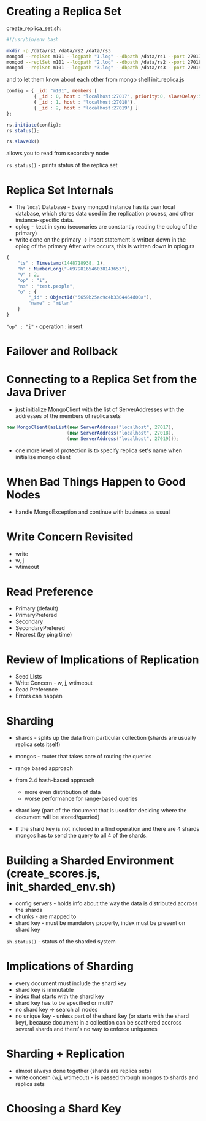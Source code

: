 # Creating a Replica Set
create_replica_set.sh:
```bash
#!/usr/bin/env bash

mkdir -p /data/rs1 /data/rs2 /data/rs3
mongod --replSet m101 --logpath "1.log" --dbpath /data/rs1 --port 27017 --oplogSize 64 --fork --smallfiles
mongod --replSet m101 --logpath "2.log" --dbpath /data/rs2 --port 27018 --oplogSize 64 --smallfiles --fork
mongod --replSet m101 --logpath "3.log" --dbpath /data/rs3 --port 27019 --oplogSize 64 --smallfiles --fork
```

and to let them know about each other
from mongo shell
init_replica.js

```javascript
config = { _id: "m101", members:[
          { _id : 0, host : "localhost:27017", priority:0, slaveDelay:5},
          { _id : 1, host : "localhost:27018"},
          { _id : 2, host : "localhost:27019"} ]
};

rs.initiate(config);
rs.status();
```

```javascript
rs.slaveOk()
```
allows you to read from secondary node

` rs.status() ` - prints status of the replica set


# Replica Set Internals
* The `local` Database - Every mongod instance has its own local database, which stores data used in the replication process, and other instance-specific data.
* oplog - kept in sync (seconaries are constantly reading the oplog of the primary)
* write done on the primary -> insert statement is written down in the oplog of the primary
After write occurs, this is written down in oplog.rs
```javascript
{
	"ts" : Timestamp(1448718938, 1),
	"h" : NumberLong("-6979816546038143653"),
	"v" : 2,
	"op" : "i",
	"ns" : "test.people",
	"o" : {
		"_id" : ObjectId("5659b25ac9c4b3304464d00a"),
		"name" : "milan"
	}
}
```
` "op" : "i" ` - operation : insert

# Failover and Rollback


# Connecting to a Replica Set from the Java Driver
* just initialize MongoClient with the list of ServerAddresses with the addresses of the members of replica sets
```java
new MongoClient(asList(new ServerAddress("localhost", 27017),
                      (new ServerAddress("localhost", 27018),
                      (new ServerAddress("localhost", 27019)));
```
* one more level of protection is to specify replica set's name when initialize mongo client

# When Bad Things Happen to Good Nodes
* handle MongoException and continue with business as usual

# Write Concern Revisited

* write
* w, j
* wtimeout


# Read Preference

* Primary (default)
* PrimaryPrefered
* Secondary
* SecondaryPrefered
* Nearest (by ping time)

# Review of Implications of Replication

* Seed Lists
* Write Concern - w, j, wtimeout
* Read Preference
* Errors can happen

# Sharding

* shards - splits up the data from particular collection (shards are usually replica sets itself)

* mongos - router that takes care of routing the queries
* range based approach
* from 2.4 hash-based approach
  * more even distribution of data
  * worse performance for range-based queries
* shard key (part of the document that is used for deciding where the document will be stored/queried)

* If the shard key is not included in a find operation and there are 4 shards mongos has to send the query to all 4 of the shards.

# Building a Sharded Environment (create_scores.js, init_sharded_env.sh)

* config servers - holds info about the way the data is distributed accross the shards
* chunks - are mapped to
* shard key - must be mandatory property, index must be present on shard key

`sh.status()` - status of the sharded system

# Implications of Sharding

* every document must include the shard key
* shard key is immutable
* index that starts with the shard key
* shard key has to be specified or multi?
* no shard key => search all nodes
* no unique key - unless part of the shard key (or starts with the shard key), because document in a collection can be scathered accross several shards and there's no way to enforce uniquenes

# Sharding + Replication

* almost always done together (shards are replica sets)
* write concern (w,j, wtimeout) - is passed through mongos to shards and replica sets

# Choosing a Shard Key




















